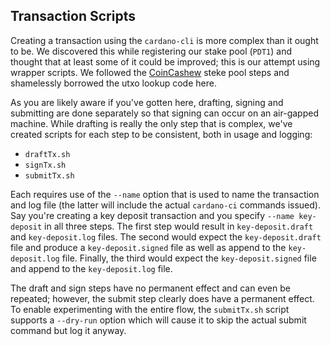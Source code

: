 
## Transaction Scripts

Creating a transaction using the `cardano-cli` is more complex than it ought to be. We discovered this while registering our stake pool (`PDT1`) and thought that at least some of it could be improved; this is our attempt using wrapper scripts. We followed the [CoinCashew](https://www.coincashew.com/coins/overview-ada/guide-how-to-build-a-haskell-stakepool-node) steke pool steps and shamelessly borrowed the utxo lookup code here.

As you are likely aware if you've gotten here, drafting, signing and submitting are done separately so that signing can occur on an air-gapped machine. While drafting is really the only step that is complex, we've created scripts for each step to be consistent, both in usage and logging:

* `draftTx.sh`
* `signTx.sh`
* `submitTx.sh`

Each requires use of the `--name` option that is used to name the transaction and log file (the latter will include the actual `cardano-ci` commands issued). Say you're creating a key deposit transaction and you specify `--name key-deposit` in all three steps. The first step would result in `key-deposit.draft` and `key-deposit.log` files. The second would expect the `key-deposit.draft` file and produce a `key-deposit.signed` file as well as append to the `key-deposit.log` file. Finally, the third would expect the `key-deposit.signed` file and append to the `key-deposit.log` file.

The draft and sign steps have no permanent effect and can even be repeated; however, the submit step clearly does have a permanent effect. To enable experimenting with the entire flow, the `submitTx.sh` script supports a `--dry-run` option which will cause it to skip the actual submit command but log it anyway.
